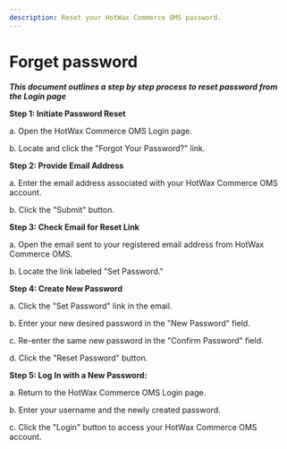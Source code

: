 ```yaml
---
description: Reset your HotWax Commerce OMS password.
---
```


# Forget password

_**This document outlines a step by step process to reset password from the Login page**_



**Step 1: Initiate Password Reset**

a. Open the HotWax Commerce OMS Login page.&#x20;

b. Locate and click the "Forgot Your Password?" link.



**Step 2: Provide Email Address**

a. Enter the email address associated with your HotWax Commerce OMS account.&#x20;

b. Click the "Submit" button.



**Step 3: Check Email for Reset Link**

a. Open the email sent to your registered email address from HotWax Commerce OMS.

b. Locate the link labeled "Set Password."



**Step 4: Create New Password**

a. Click the "Set Password" link in the email.&#x20;

b. Enter your new desired password in the "New Password" field.&#x20;

c. Re-enter the same new password in the "Confirm Password" field.

d. Click the "Reset Password" button.



**Step 5: Log In with a New Password:**&#x20;

a. Return to the HotWax Commerce OMS Login page.

b. Enter your username and the newly created password.&#x20;

c. Click the "Login" button to access your HotWax Commerce OMS account.
